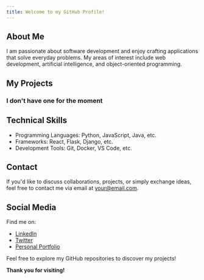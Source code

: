 ```yaml
---
title: Welcome to my GitHub Profile!
--- 
```


## About Me

I am passionate about software development and enjoy crafting applications that solve everyday problems. My areas of interest include web development, artificial intelligence, and object-oriented programming.

## My Projects

### I don't have one for the moment

## Technical Skills

- Programming Languages: Python, JavaScript, Java, etc.
- Frameworks: React, Flask, Django, etc.
- Development Tools: Git, Docker, VS Code, etc.

## Contact

If you'd like to discuss collaborations, projects, or simply exchange ideas, feel free to contact me via email at [your@email.com](mailto:your@email.com).

## Social Media

Find me on:
- [LinkedIn](link_to_your_profile)
- [Twitter](link_to_your_twitter_profile)
- [Personal Portfolio](link_to_your_portfolio)

Feel free to explore my GitHub repositories to discover my projects!

**Thank you for visiting!**


